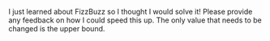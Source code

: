 I just learned about FizzBuzz so I thought I would solve it!  Please provide any feedback on how I could speed this up.  The only value that needs to be changed is the upper bound.  
